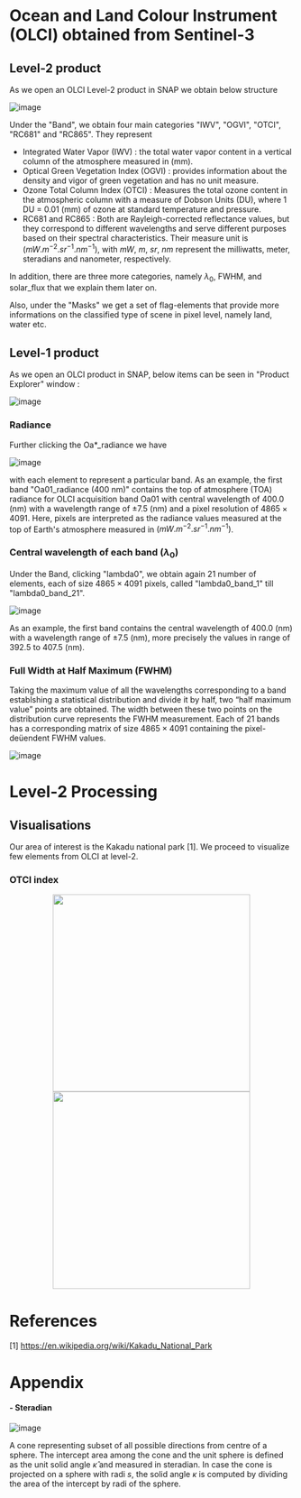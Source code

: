 # Ocean and Land Colour Instrument (OLCI) obtained from Sentinel-3

## Level-2 product

As we open an OLCI Level-2 product in SNAP we obtain below structure

![image](https://github.com/user-attachments/assets/f92e4a62-37e5-4c1d-86b5-78a73ef03813)

Under the "Band", we obtain four main categories "IWV", "OGVI", "OTCI", "RC681" and "RC865". They represent 

+ Integrated Water Vapor (IWV) : the total water vapor content in a vertical column of the atmosphere measured in (mm).
+ Optical Green Vegetation Index (OGVI) : provides information about the density and vigor of green vegetation and has no unit measure.
+ Ozone Total Column Index (OTCI) : Measures the total ozone content in the atmospheric column with a measure of Dobson Units (DU), where
  1 DU = 0.01 (mm) of ozone at standard temperature and pressure.
+ RC681 and RC865 : Both are Rayleigh-corrected reflectance values, but they correspond to different wavelengths and serve different purposes based on
  their spectral characteristics. Their measure unit is $(mW.m^{−2}.sr^{−1}.nm^{−1})$, with $mW$, $m$, $sr$, $nm$ 
represent the milliwatts, meter, steradians and nanometer, respectively.

In addition, there are three more categories, namely $\lambda_0$, FWHM, and solar_flux that we explain them later on. 

Also, under the "Masks" we get a set of flag-elements that provide more informations on the classified type of scene in pixel level, namely land, water etc.

## Level-1 product

As we open an OLCI product in SNAP, below items can be seen in "Product Explorer" window :

![image](https://github.com/user-attachments/assets/1a78d3d8-62bf-44bb-8c2a-3b6b18a9aef4)

### Radiance
Further clicking the Oa*_radiance we have

![image](https://github.com/user-attachments/assets/5359bc64-1b4e-4e1f-99d8-1fd52eca8265)

with each element to represent a particular band. As an example, the first band "Oa01_radiance (400 nm)" contains 
the top of atmosphere (TOA) radiance for OLCI acquisition band Oa01 with central wavelength of 400.0 (nm) with a wavelength range of $\pm 7.5$ (nm) and a pixel resolution of $4865\times 4091$. 
Here, pixels are interpreted as the radiance values measured at the top of Earth's atmosphere measured in $(mW.m^{−2}.sr^{−1}.nm^{−1})$.

### Central wavelength of each band $\left(\lambda_0\right)$
Under the Band, clicking "lambda0", we obtain again $21$ number of elements, each of size $4865\times 4091$ pixels, called "lambda0_band_1" till "lambda0_band_21". 

![image](https://github.com/user-attachments/assets/9622169f-8a36-4f92-8ba3-017317f86d61)

As an example, the first band contains the central wavelength of 400.0 (nm) with a wavelength range of $\pm 7.5$ (nm), more precisely the values in range of 392.5 to 407.5 (nm).

### Full Width at Half Maximum (FWHM) 

Taking the maximum value of all the wavelengths corresponding to a band establshing a statistical distribution and divide it by half, two “half maximum value” points 
are obtained. The width between these two points on the distribution curve represents the FWHM measurement. Each of $21$ bands has a corresponding matrix of size 
$4865\times 4091$ containing the pixel-deüendent FWHM values.

![image](https://github.com/user-attachments/assets/aa75c842-b4c1-4709-b79f-2f25f4a76e13)

# Level-2 Processing

## Visualisations

Our area of interest is the Kakadu national park [1]. We proceed to visualize few elements from OLCI at level-2.

### OTCI index
<p align="center">
  <img src="https://github.com/user-attachments/assets/19730bf9-86d7-4901-ad05-2582886ca06f" width="350" height="350">
  <img src="![image](https://github.com/user-attachments/assets/f30d081d-2d3f-457e-b587-9c44841a7be2)" width="350" height="350">
</p>

# References 
[1] https://en.wikipedia.org/wiki/Kakadu_National_Park

# Appendix

#### - Steradian
![image](https://github.com/user-attachments/assets/49b91715-bff6-4bf7-a266-823bc4bc7035)

A cone representing subset of all possible directions from centre of a sphere. The
intercept area among the cone and the unit sphere is defined as the unit solid angle $\hat{κ}$ and
measured in steradian. In case the cone is projected on a sphere with radi $s$, the solid angle $κ$
is computed by dividing the area of the intercept by radi of the sphere.

